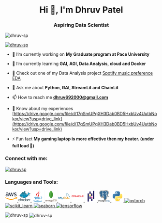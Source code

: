 <h1 align="center">Hi 👋, I'm Dhruv Patel</h1>
<h3 align="center">Aspiring Data Scientist</h3>

<p align="left"> <img src="https://komarev.com/ghpvc/?username=dhruv-sp&label=Profile%20views&color=0e75b6&style=flat" alt="dhruv-sp" /> </p>

<p align="left"> <a href="https://github.com/ryo-ma/github-profile-trophy"><img src="https://github-profile-trophy.vercel.app/?username=dhruv-sp" alt="dhruv-sp" /></a> </p>

- 🔭 I’m currently working on **My Graduate program at Pace University**

- 🌱 I’m currently learning **GAI, AGI, Data Analysis, cloud and Docker**

- 🤝 Check out one of my Data Analysis project [Spotify music preference EDA](https://github.com/Dhruv-SP/Spotify-EDA)

- 💬 Ask me about **Python, GAI, StreamLit and ChainLit**

- 📫 How to reach me **dhruv692000@gmail.com**

- 📄 Know about my experiences [https://drive.google.com/file/d/17qSmUPqXH3Dab0BD5HxbUv4UutbNokor/view?usp=drive_link](https://drive.google.com/file/d/17qSmUPqXH3Dab0BD5HxbUv4UutbNokor/view?usp=drive_link)

- ⚡ Fun fact **My gaming laptop is more effective then my heater. (under full load 🫠)**

<h3 align="left">Connect with me:</h3>
<p align="left">
<a href="https://linkedin.com/in/dhruvsp" target="blank"><img align="center" src="https://raw.githubusercontent.com/rahuldkjain/github-profile-readme-generator/master/src/images/icons/Social/linked-in-alt.svg" alt="dhruvsp" height="30" width="40" /></a>
</p>

<h3 align="left">Languages and Tools:</h3>
<p align="left"> <a href="https://aws.amazon.com" target="_blank" rel="noreferrer"> <img src="https://raw.githubusercontent.com/devicons/devicon/master/icons/amazonwebservices/amazonwebservices-original-wordmark.svg" alt="aws" width="40" height="40"/> </a> <a href="https://www.docker.com/" target="_blank" rel="noreferrer"> <img src="https://raw.githubusercontent.com/devicons/devicon/master/icons/docker/docker-original-wordmark.svg" alt="docker" width="40" height="40"/> </a> <a href="https://www.java.com" target="_blank" rel="noreferrer"> <img src="https://raw.githubusercontent.com/devicons/devicon/master/icons/java/java-original.svg" alt="java" width="40" height="40"/> </a> <a href="https://www.mongodb.com/" target="_blank" rel="noreferrer"> <img src="https://raw.githubusercontent.com/devicons/devicon/master/icons/mongodb/mongodb-original-wordmark.svg" alt="mongodb" width="40" height="40"/> </a> <a href="https://www.mysql.com/" target="_blank" rel="noreferrer"> <img src="https://raw.githubusercontent.com/devicons/devicon/master/icons/mysql/mysql-original-wordmark.svg" alt="mysql" width="40" height="40"/> </a> <a href="https://www.oracle.com/" target="_blank" rel="noreferrer"> <img src="https://raw.githubusercontent.com/devicons/devicon/master/icons/oracle/oracle-original.svg" alt="oracle" width="40" height="40"/> </a> <a href="https://pandas.pydata.org/" target="_blank" rel="noreferrer"> <img src="https://raw.githubusercontent.com/devicons/devicon/2ae2a900d2f041da66e950e4d48052658d850630/icons/pandas/pandas-original.svg" alt="pandas" width="40" height="40"/> </a> <a href="https://www.postgresql.org" target="_blank" rel="noreferrer"> <img src="https://raw.githubusercontent.com/devicons/devicon/master/icons/postgresql/postgresql-original-wordmark.svg" alt="postgresql" width="40" height="40"/> </a> <a href="https://www.python.org" target="_blank" rel="noreferrer"> <img src="https://raw.githubusercontent.com/devicons/devicon/master/icons/python/python-original.svg" alt="python" width="40" height="40"/> </a> <a href="https://pytorch.org/" target="_blank" rel="noreferrer"> <img src="https://www.vectorlogo.zone/logos/pytorch/pytorch-icon.svg" alt="pytorch" width="40" height="40"/> </a> <a href="https://scikit-learn.org/" target="_blank" rel="noreferrer"> <img src="https://upload.wikimedia.org/wikipedia/commons/0/05/Scikit_learn_logo_small.svg" alt="scikit_learn" width="40" height="40"/> </a> <a href="https://seaborn.pydata.org/" target="_blank" rel="noreferrer"> <img src="https://seaborn.pydata.org/_images/logo-mark-lightbg.svg" alt="seaborn" width="40" height="40"/> </a> <a href="https://www.tensorflow.org" target="_blank" rel="noreferrer"> <img src="https://www.vectorlogo.zone/logos/tensorflow/tensorflow-icon.svg" alt="tensorflow" width="40" height="40"/> </a> </p>

<p><img align="left" src="https://github-readme-stats.vercel.app/api/top-langs?username=dhruv-sp&show_icons=true&locale=en&layout=compact" alt="dhruv-sp" /></p>

<p>&nbsp;<img align="center" src="https://github-readme-stats.vercel.app/api?username=dhruv-sp&show_icons=true&locale=en" alt="dhruv-sp" /></p>

